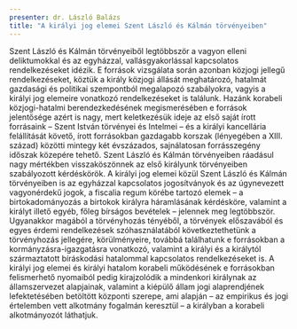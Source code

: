 ```yaml
---
presenter: dr. László Balázs
title: "A királyi jog elemei Szent László és Kálmán törvényeiben"
---
```


Szent László és Kálmán törvényeiből legtöbbször a vagyon elleni deliktumokkal és az egyházzal, vallásgyakorlással kapcsolatos rendelkezéseket idézik. E források vizsgálata során azonban közjogi jellegű rendelkezéseket, köztük a király közjogi állását meghatározó, hatalmát gazdasági és politikai szempontból megalapozó szabályokra, vagyis a királyi jog elemeire vonatkozó rendelkezéseket is találunk.
Hazánk korabeli közjogi-hatalmi berendezkedésének megismerésében e források jelentősége azért is nagy, mert keletkezésük ideje az első saját írott forrásaink – Szent István törvényei és Intelmei – és a királyi kancellária felállítását követő, írott forrásokban gazdagabb korszak (lényegében a XIII. század) közötti mintegy két évszázados, sajnálatosan forrásszegény időszak közepére tehető. Szent László és Kálmán törvényeiben ráadásul nagy mértékben visszaköszönnek az első királyunk törvényeiben szabályozott kérdéskörök.
A királyi jog elemei közül Szent László és Kálmán törvényeiben is az egyházzal kapcsolatos jogosítványok és az úgynevezett vagyonérdekű jogok, a fiscalia regum körébe tartozó elemek – a birtokadományozás a birtokok királyra háramlásának kérdésköre, valamint a királyt illető egyéb, főleg bírságos bevételek – jelennek meg legtöbbször.
Ugyanakkor magából a törvényhozás tényéből, a törvények előszavából és egyes érdemi rendelkezések szóhasználatából következtethetünk a törvényhozás jellegére, körülményeire, továbbá találhatunk e forrásokban a kormányzásra-igazgatásra vonatkozó, valamint a királyi és a királytól származtatott bíráskodási hatalommal kapcsolatos rendelkezéseket is.
A királyi jog elemei és királyi hatalom korabeli működésének e forrásokban felismerhető nyomaiból pedig kirajzolódik a mindenkori királynak az államszervezet alapjainak, valamint a kiépülő állam jogi alaprendjének lefektetésében betöltött központi szerepe, ami alapján – az empirikus és jogi értelemben vett alkotmány fogalmán keresztül – a királyban a korabeli alkotmányozót láthatjuk.
